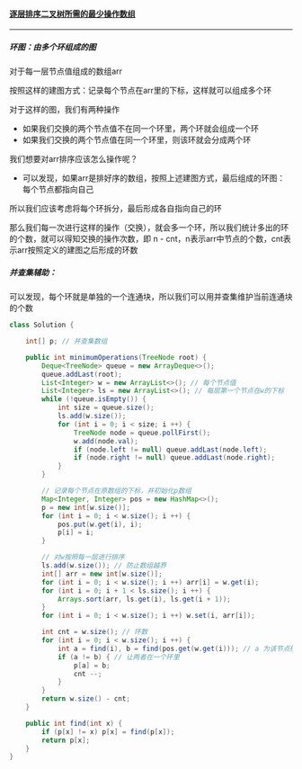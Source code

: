 #### <a href="https://leetcode.cn/problems/minimum-number-of-operations-to-sort-a-binary-tree-by-level/">逐层排序二叉树所需的最少操作数组</a>

-----------

##### 环图：由多个环组成的图

对于每一层节点值组成的数组arr

按照这样的建图方式：记录每个节点在arr里的下标，这样就可以组成多个环

对于这样的图，我们有两种操作

- 如果我们交换的两个节点值不在同一个环里，两个环就会组成一个环
- 如果我们交换的两个节点值在同一个环里，则该环就会分成两个环

我们想要对arr排序应该怎么操作呢？

- 可以发现，如果arr是排好序的数组，按照上述建图方式，最后组成的环图：每个节点都指向自己

所以我们应该考虑将每个环拆分，最后形成各自指向自己的环

那么我们每一次进行这样的操作（交换），就会多一个环，所以我们统计多出的环的个数，就可以得知交换的操作次数，即 n - cnt，n表示arr中节点的个数，cnt表示arr按照定义的建图之后形成的环数

##### 并查集辅助：

可以发现，每个环就是单独的一个连通块，所以我们可以用并查集维护当前连通块的个数

```java
class Solution {

    int[] p; // 并查集数组

    public int minimumOperations(TreeNode root) {
        Deque<TreeNode> queue = new ArrayDeque<>();
        queue.addLast(root);
        List<Integer> w = new ArrayList<>(); // 每个节点值
        List<Integer> ls = new ArrayList<>(); // 每层第一个节点在w的下标
        while (!queue.isEmpty()) {
            int size = queue.size();
            ls.add(w.size());
            for (int i = 0; i < size; i ++) {
                TreeNode node = queue.pollFirst();
                w.add(node.val);
                if (node.left != null) queue.addLast(node.left);
                if (node.right != null) queue.addLast(node.right);
            }
        }

        // 记录每个节点在原数组的下标，并初始化p数组
        Map<Integer, Integer> pos = new HashMap<>();
        p = new int[w.size()];
        for (int i = 0; i < w.size(); i ++) {
            pos.put(w.get(i), i);
            p[i] = i;
        }

        // 对w按照每一层进行排序
        ls.add(w.size()); // 防止数组越界
        int[] arr = new int[w.size()];
        for (int i = 0; i < w.size(); i ++) arr[i] = w.get(i);
        for (int i = 0; i + 1 < ls.size(); i ++) {
            Arrays.sort(arr, ls.get(i), ls.get(i + 1));
        }
        for (int i = 0; i < w.size(); i ++) w.set(i, arr[i]);

        int cnt = w.size(); // 环数
        for (int i = 0; i < w.size(); i ++) {
            int a = find(i), b = find(pos.get(w.get(i))); // a 为该节点排好序的下标，b 为该节点原下标
            if (a != b) { // 让两者在一个环里
                p[a] = b;
                cnt --;
            }
        }
        return w.size() - cnt;
    }

    public int find(int x) {
        if (p[x] != x) p[x] = find(p[x]);
        return p[x];
    }
}
```

